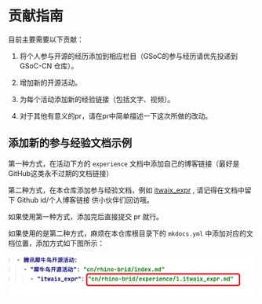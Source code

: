 # 贡献指南

目前主要需要以下贡献：

1. 将个人参与开源的经历添加到相应栏目（GSoC的参与经历请优先投递到GSoC-CN 仓库）。

2. 增加新的开源活动。

3. 为每个活动添加新的经验链接（包括文字、视频）。

4. 对于其他有意义的pr，请在pr中简单描述一下这次所做的改动。

## 添加新的参与经验文档示例

第一种方式，在活动下方的 `experience` 文档中添加自己的博客链接（最好是GitHub这类永不过期的文档链接）

第二种方式，在本仓库添加参与经验文档，例如 [itwaix_expr](https://erdengk.github.io/gsoc-analyse/cn/rhino-brid/experience/1.itwaix_expr/) , 请记得在文档中留下 Github id/个人博客链接 供小伙伴们回访哦。

如果使用第一种方式，添加完后直接提交 pr 就行。

如果使用的是第二种方式，麻烦在本仓库根目录下的 `mkdocs.yml` 中添加对应的文档位置，添加方式如下图所示：

![image-20221013103055554](https://raw.githubusercontent.com/erdengk/picGo/main/img/202210131030642.png)




